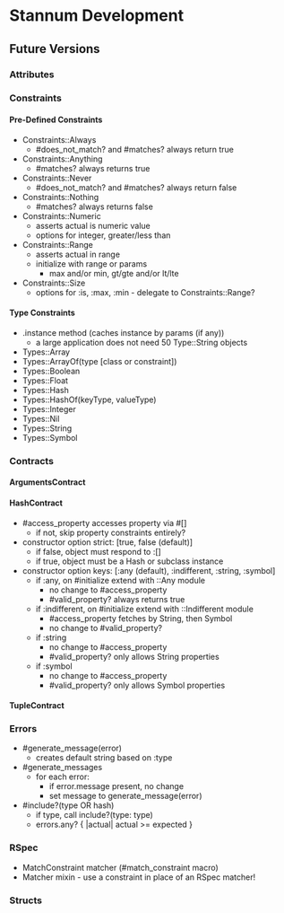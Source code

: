 # Stannum Development

## Future Versions

### Attributes

### Constraints

#### Pre-Defined Constraints

- Constraints::Always
  - #does_not_match? and #matches? always return true
- Constraints::Anything
  - #matches? always returns true
- Constraints::Never
  - #does_not_match? and #matches? always return false
- Constraints::Nothing
  - #matches? always returns false
- Constraints::Numeric
  - asserts actual is numeric value
  - options for integer, greater/less than
- Constraints::Range
  - asserts actual in range
  - initialize with range or params
    - max and/or min, gt/gte and/or lt/lte
- Constraints::Size
  - options for :is, :max, :min - delegate to Constraints::Range?

#### Type Constraints

- .instance method (caches instance by params (if any))
  - a large application does not need 50 Type::String objects
- Types::Array
- Types::ArrayOf(type [class or constraint])
- Types::Boolean
- Types::Float
- Types::Hash
- Types::HashOf(keyType, valueType)
- Types::Integer
- Types::Nil
- Types::String
- Types::Symbol

### Contracts

#### ArgumentsContract

#### HashContract

- #access_property accesses property via #[]
  - if not, skip property constraints entirely?
- constructor option strict: [true, false (default)]
  - if false, object must respond to :[]
  - if true, object must be a Hash or subclass instance
- constructor option keys: [:any (default), :indifferent, :string, :symbol]
  - if :any, on #initialize extend with ::Any module
    - no change to #access_property
    - #valid_property? always returns true
  - if :indifferent, on #initialize extend with ::Indifferent module
    - #access_property fetches by String, then Symbol
    - no change to #valid_property?
  - if :string
    - no change to #access_property
    - #valid_property? only allows String properties
  - if :symbol
    - no change to #access_property
    - #valid_property? only allows Symbol properties

#### TupleContract

### Errors

- #generate_message(error)
  - creates default string based on :type
- #generate_messages
  - for each error:
    - if error.message present, no change
    - set message to generate_message(error)
- #include?(type OR hash)
  - if type, call include?(type: type)
  - errors.any? { |actual| actual >= expected }

### RSpec

- MatchConstraint matcher (#match_constraint macro)
- Matcher mixin - use a constraint in place of an RSpec matcher!

### Structs
